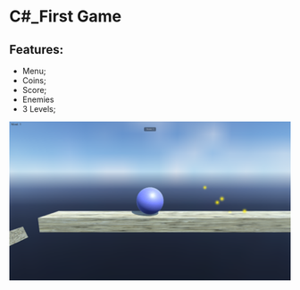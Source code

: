 # C#_First Game

## Features:
  - Menu;
  - Coins;
  - Score;
  - Enemies
  - 3 Levels;

![alt text](https://github.com/bakill3/C-First-Game/blob/master/imagem.png)
